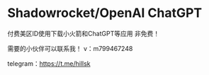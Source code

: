 # Shadowrocket/OpenAI ChatGPT
付费美区ID使用下载小火箭和ChatGPT等应用
非免费！

需要的小伙伴可以联系我！
v：m799467248

telegram：https://t.me/hillsk
